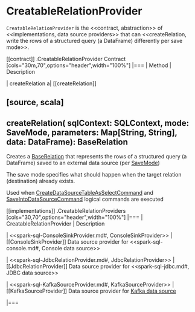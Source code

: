 # CreatableRelationProvider

`CreatableRelationProvider` is the <<contract, abstraction>> of <<implementations, data source providers>> that can <<createRelation, write the rows of a structured query (a DataFrame) differently per save mode>>.

[[contract]]
.CreatableRelationProvider Contract
[cols="30m,70",options="header",width="100%"]
|===
| Method
| Description

| createRelation
a| [[createRelation]]

[source, scala]
----
createRelation(
  sqlContext: SQLContext,
  mode: SaveMode,
  parameters: Map[String, String],
  data: DataFrame): BaseRelation
----

Creates a [BaseRelation](spark-sql-BaseRelation.md) that represents the rows of a structured query (a DataFrame) saved to an external data source (per [SaveMode](DataFrameWriter.md#SaveMode))

The save mode specifies what should happen when the target relation (destination) already exists.

Used when [CreateDataSourceTableAsSelectCommand](logical-operators/CreateDataSourceTableAsSelectCommand.md) and [SaveIntoDataSourceCommand](logical-operators/SaveIntoDataSourceCommand.md) logical commands are executed

[[implementations]]
.CreatableRelationProviders
[cols="30,70",options="header",width="100%"]
|===
| CreatableRelationProvider
| Description

| <<spark-sql-ConsoleSinkProvider.md#, ConsoleSinkProvider>>
| [[ConsoleSinkProvider]] Data source provider for <<spark-sql-console.md#, Console data source>>

| <<spark-sql-JdbcRelationProvider.md#, JdbcRelationProvider>>
| [[JdbcRelationProvider]] Data source provider for <<spark-sql-jdbc.md#, JDBC data source>>

| <<spark-sql-KafkaSourceProvider.md#, KafkaSourceProvider>>
| [[KafkaSourceProvider]] Data source provider for [Kafka data source](datasources/kafka/index.md)

|===
